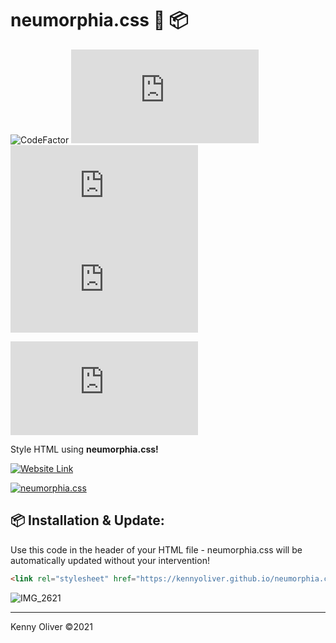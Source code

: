 # neumorphia.css :art: :package:

![CodeFactor](https://www.codefactor.io/repository/github/KennyOliver/neumorphia.css/badge?style=for-the-badge)
![Latest SemVer](https://img.shields.io/github/v/tag/KennyOliver/neumorphia.css?label=version&sort=semver&style=for-the-badge)
![Repo Size](https://img.shields.io/github/repo-size/KennyOliver/neumorphia.css?style=for-the-badge)
![Total Lines](https://img.shields.io/tokei/lines/github/KennyOliver/neumorphia.css?style=for-the-badge)

[![repl](https://repl.it/badge/github/KennyOliver/neumorphia.css)](https://repl.it/@KennyOliver/neumorphia.css)

Style HTML using **neumorphia.css!**

[![Website Link](https://img.shields.io/badge/See%20It%20In%20Action-252525?style=for-the-badge&logo=safari&logoColor=white&link=https://kennyoliver.github.io/neumorphia.css/)](https://kennyoliver.github.io/neumorphia.css/)
<!-- Note: repl.it projects that have a "." in the name, have it removed -->

[![neumorphia.css](https://img.shields.io/badge/Get%20neumorphia.css-252525?style=for-the-badge&logo=css3&logoColor=white&link=https://kennyoliver.github.io/neumorphia.css/neumorphia.css)](https://kennyoliver.github.io/neumorphia.css/neumorphia.css)

## :package: Installation & Update:
Use this code in the header of your HTML file - neumorphia.css will be automatically updated without your intervention!
```html
<link rel="stylesheet" href="https://kennyoliver.github.io/neumorphia.css/neumorphia.css">
```

![IMG_2621](https://user-images.githubusercontent.com/70860732/110527002-604b3980-810e-11eb-9d83-3501443f07b8.jpeg)

---
Kenny Oliver ©2021
